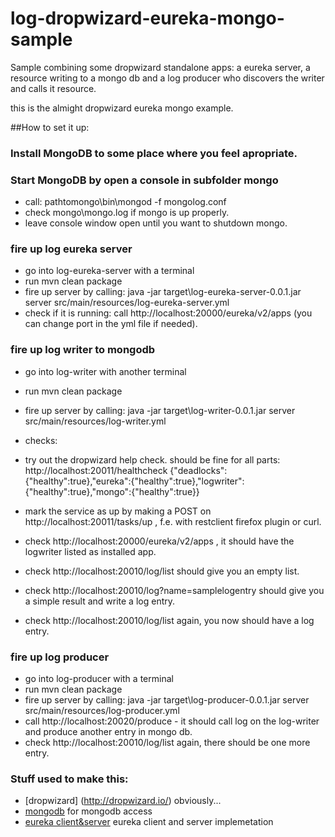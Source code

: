 # log-dropwizard-eureka-mongo-sample
Sample combining some dropwizard standalone apps: a eureka server, a resource writing to a mongo db and a log producer who discovers the writer and calls it resource.

this is the almight dropwizard eureka mongo example.

##How to set it up:

### Install MongoDB to some place where you feel apropriate.
### Start MongoDB by open a console in subfolder mongo
 * call: pathtomongo\bin\mongod -f mongolog.conf
 * check mongo\mongo.log if mongo is up properly.
 * leave console window open until you want to shutdown mongo.

### fire up log eureka server
 * go into log-eureka-server with a terminal 
 * run mvn clean package
 * fire up server by calling: java -jar target\log-eureka-server-0.0.1.jar server src/main/resources/log-eureka-server.yml
 * check if it is running: call http://localhost:20000/eureka/v2/apps (you can change port in the yml file if needed).

### fire up log writer to mongodb
 * go into log-writer with another terminal
 * run mvn clean package
 * fire up server by calling: java -jar target\log-writer-0.0.1.jar server src/main/resources/log-writer.yml
 * checks:
 * try out the dropwizard help check. should be fine for all parts: http://localhost:20011/healthcheck
	{"deadlocks":{"healthy":true},"eureka":{"healthy":true},"logwriter":{"healthy":true},"mongo":{"healthy":true}}
	
 * mark the service as up by making a POST on http://localhost:20011/tasks/up , f.e. with restclient firefox plugin or curl.
 * check http://localhost:20000/eureka/v2/apps , it should have the logwriter listed as installed app.
 * check http://localhost:20010/log/list should give you an empty list.
 * check http://localhost:20010/log?name=samplelogentry should give you a simple result and write a log entry.
 * check http://localhost:20010/log/list again, you now should have a log entry.

### fire up log producer
 * go into log-producer with a terminal
 * run mvn clean package
 * fire up server by calling: java -jar target\log-producer-0.0.1.jar server src/main/resources/log-producer.yml
 * call http://localhost:20020/produce - it should call log on the log-writer and produce another entry in mongo db.
 * check http://localhost:20010/log/list again, there should be one more entry.

### Stuff used to make this:
 * [dropwizard] (http://dropwizard.io/) obviously...
 * [mongodb](https://github.com/eeb/dropwizard-mongo) for mongodb access
 * [eureka client&server](https://github.com/jlewallen/dropwizard-discovery) eureka client and server implemetation